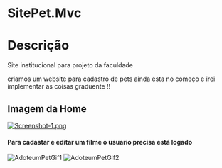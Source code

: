 # SitePet.Mvc

# Descrição

Site institucional para projeto da faculdade

criamos um website para cadastro de pets ainda esta no começo e irei implementar as coisas graduente !!


## Imagem da Home
[![Screenshot-1.png](https://i.postimg.cc/G36BRKYK/Screenshot-1.png)](https://postimg.cc/4nb4bzWH)



#### Para cadastar e editar um filme o usuario precisa está logado

![AdoteumPetGif1](https://user-images.githubusercontent.com/65920727/135694316-87412723-facf-4353-bfbd-4a2f43535931.gif)
![AdoteumPetGif2](https://user-images.githubusercontent.com/65920727/135694319-5533a3d2-5253-4941-abe6-483c32eae714.gif)

